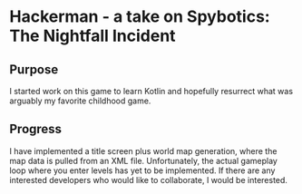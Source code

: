 # Hackerman - a take on Spybotics: The Nightfall Incident

## Purpose
I started work on this game to learn Kotlin and hopefully resurrect what was arguably my favorite childhood game.

## Progress
I have implemented a title screen plus world map generation, where the map data is pulled from an XML file. Unfortunately, the actual gameplay loop where you enter levels has yet to be implemented. If there are any interested developers who would like to collaborate, I would be interested.
